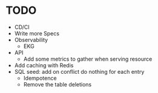 # TODO

* CD/CI
* Write more Specs
* Observability
  * EKG
* API
  * Add some metrics to gather when serving resource
* Add caching with Redis
* SQL seed: add on conflict do nothing for each entry
  * Idempotence
  * Remove the table deletions
